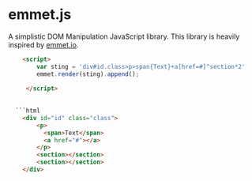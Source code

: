 emmet.js
===

 A simplistic DOM Manipulation JavaScript library.
 This library is heavily inspired by [emmet.io](http://http://emmet.io/).


```html
    <script>
	    var sting = 'div#id.class>p>span{Text}+a[href=#]^section*2'
        emmet.render(sting).append();
        
     </script>
     
     
  ```html
    <div id="id" class="class">
        <p>
    	  <span>Text</span>
    	  <a href="#"></a>
    	</p>
    	<section></section>
    	<section></section>
    </div>
